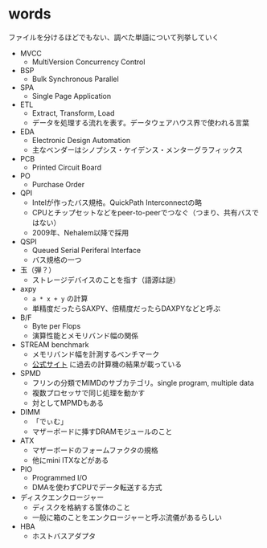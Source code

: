 # words

ファイルを分けるほどでもない、調べた単語について列挙していく

* MVCC
  * MultiVersion Concurrency Control
* BSP
  * Bulk Synchronous Parallel
* SPA
	* Single Page Application
* ETL
	* Extract, Transform, Load
	* データを処理する流れを表す。データウェアハウス界で使われる言葉
* EDA
	* Electronic Design Automation
	* 主なベンダーはシノプシス・ケイデンス・メンターグラフィックス
* PCB
	* Printed Circuit Board
* PO
	* Purchase Order
* QPI
	* Intelが作ったバス規格。QuickPath Interconnectの略
	* CPUとチップセットなどをpeer-to-peerでつなぐ（つまり、共有バスではない）
	* 2009年、Nehalem以降で採用
* QSPI
	* Queued Serial Periferal Interface
	* バス規格の一つ
* 玉（弾？）
	* ストレージデバイスのことを指す（語源は謎）
* axpy
	* `a * x + y` の計算
	* 単精度だったらSAXPY、倍精度だったらDAXPYなどと呼ぶ
* B/F
	* Byte per Flops
	* 演算性能とメモリバンド幅の関係
* STREAM benchmark
	* メモリバンド幅を計測するベンチマーク
	* [公式サイト](https://www.cs.virginia.edu/stream/) に過去の計算機の結果が載っている
* SPMD
	* フリンの分類でMIMDのサブカテゴリ。single program, multiple data
	* 複数プロセッサで同じ処理を動かす
	* 対としてMPMDもある
* DIMM
	* 「でぃむ」
	* マザーボードに挿すDRAMモジュールのこと
* ATX
	* マザーボードのフォームファクタの規格
	* 他にmini ITXなどがある
* PIO
	* Programmed I/O
	* DMAを使わずCPUでデータ転送する方式
* ディスクエンクロージャー
	* ディスクを格納する筐体のこと
	* 一般に箱のことをエンクロージャーと呼ぶ流儀があるらしい
* HBA
	* ホストバスアダプタ


